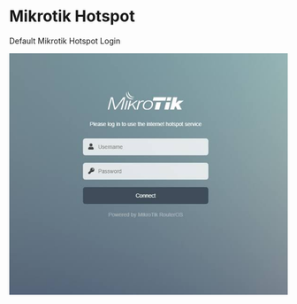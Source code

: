 # Mikrotik Hotspot

Default Mikrotik Hotspot Login

![](https://github.com/fixploit14/mikrotik-hotspot/blob/main/gambar.jpeg)
